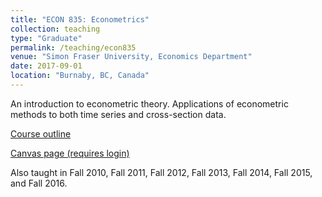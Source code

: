 ```yaml
---
title: "ECON 835: Econometrics"
collection: teaching
type: "Graduate"
permalink: /teaching/econ835
venue: "Simon Fraser University, Economics Department"
date: 2017-09-01
location: "Burnaby, BC, Canada"
---
```


An introduction to econometric theory. Applications of econometric methods to both time series and cross-section data. 

[Course outline](http://www.sfu.ca/outlines.html?2017/fall/econ/835/g100)

[Canvas page (requires login)](https://canvas.sfu.ca/courses/34088/assignments/syllabus)

Also taught in Fall 2010, Fall 2011, Fall 2012, Fall 2013, Fall 2014, Fall 2015, and Fall 2016.

